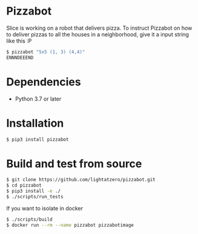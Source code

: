 # Pizzabot

Slice is working on a robot that delivers pizza. To instruct Pizzabot on how to deliver pizzas to all the houses in a neighborhood, give it a input string like this :P
```sh
$ pizzabot "5x5 (1, 3) (4,4)"
ENNNDEEEND
```
# Dependencies

* Python 3.7 or later

# Installation

```sh
$ pip3 install pizzabot
```
# Build and test from source

```sh
$ git clone https://github.com/lightatzero/pizzabot.git
$ cd pizzabot
$ pip3 install -e ./
$ ./scripts/run_tests
```
If you want to isolate in docker
```sh
$ ./scripts/build 
$ docker run --rm --name pizzabot pizzabotimage
```
